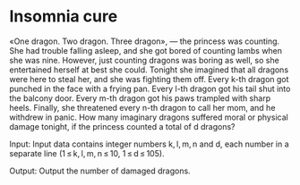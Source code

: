 # Insomnia cure
«One dragon. Two dragon. Three dragon», — the princess was counting. She had trouble falling asleep, and she got bored of counting lambs when she was nine.
However, just counting dragons was boring as well, so she entertained herself at best she could. Tonight she imagined that all dragons were here to steal her, and she was fighting them off. Every k-th dragon got punched in the face with a frying pan. Every l-th dragon got his tail shut into the balcony door. Every m-th dragon got his paws trampled with sharp heels. Finally, she threatened every n-th dragon to call her mom, and he withdrew in panic.
How many imaginary dragons suffered moral or physical damage tonight, if the princess counted a total of d dragons?

Input: Input data contains integer numbers k, l, m, n and d, each number in a separate line (1 ≤ k, l, m, n ≤ 10, 1 ≤ d ≤ 105).

Output: Output the number of damaged dragons.